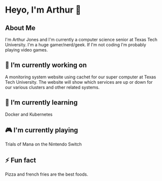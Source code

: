 # Heyo, I'm Arthur 👋
## About Me
I'm Arthur Jones and I'm currently a computer science senior at Texas Tech University. I'm a huge gamer/nerd/geek. If I'm not coding I'm probably playing video games. 

## 🔭 I’m currently working on
A monitoring system website using cachet for our super computer at Texas Tech University. The website will show which services are up or down for our various clusters and other related systems.

## 🌱 I’m currently learning
Docker and Kubernetes

## 🎮 I'm currently playing
Trials of Mana on the Nintendo Switch

## ⚡ Fun fact
Pizza and french fries are the best foods. 

<!--
**blpup/blpup** is a ✨ _special_ ✨ repository because its `README.md` (this file) appears on your GitHub profile.

Here are some ideas to get you started:

- 🔭 I’m currently working on ...
- 🌱 I’m currently learning ...
- 👯 I’m looking to collaborate on ...
- 🤔 I’m looking for help with ...
- 💬 Ask me about ...
- 📫 How to reach me: ...
- 😄 Pronouns: ...
- ⚡ Fun fact: ...
-->
